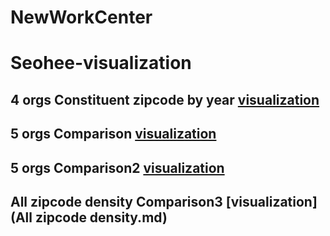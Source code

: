 # NewWorkCenter 
# Seohee-visualization

## 4 orgs Constituent zipcode by year [visualization](ppt1.md)

## 5 orgs Comparison [visualization](5orgs_1117.md)

## 5 orgs Comparison2 [visualization](5orgs_detail1123.md)

## All zipcode density Comparison3 [visualization](All zipcode density.md)

